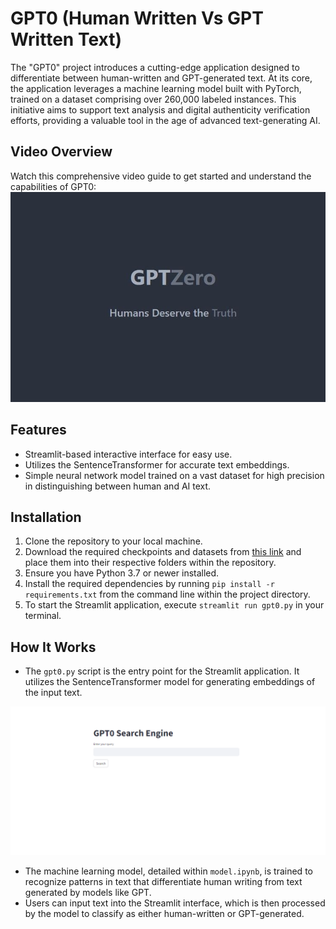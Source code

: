 # GPT0 (Human Written Vs GPT Written Text)
The "GPT0" project introduces a cutting-edge application designed to differentiate between human-written and GPT-generated text. At its core, the application leverages a machine learning model built with PyTorch, trained on a dataset comprising over 260,000 labeled instances. This initiative aims to support text analysis and digital authenticity verification efforts, providing a valuable tool in the age of advanced text-generating AI.

## Video Overview
Watch this comprehensive video guide to get started and understand the capabilities of GPT0: [![GPT0 Video Guide](https://github.com/misallam/GPT0-HumanVsGPT/blob/main/video_cover.jpg)](https://drive.google.com/file/d/1SCxFHQaIPl_9kwkxZ2QWWO5a0guxUDV0/view?usp=sharing)

## Features
- Streamlit-based interactive interface for easy use.
- Utilizes the SentenceTransformer for accurate text embeddings.
- Simple neural network model trained on a vast dataset for high precision in distinguishing between human and AI text.

## Installation
1. Clone the repository to your local machine.
2. Download the required checkpoints and datasets from [this link](https://drive.google.com/drive/folders/1hu5Vhj8ymjP1_H11UdcmOLqaCMBHxcNf?usp=sharing) and place them into their respective folders within the repository.
3. Ensure you have Python 3.7 or newer installed.
4. Install the required dependencies by running `pip install -r requirements.txt` from the command line within the project directory.
5. To start the Streamlit application, execute `streamlit run gpt0.py` in your terminal.

## How It Works
- The `gpt0.py` script is the entry point for the Streamlit application. It utilizes the SentenceTransformer model for generating embeddings of the input text.

![GPT0 Model Primary GUI](https://github.com/misallam/GPT0-HumanVsGPT/blob/main/BASIC_GUI.png)

- The machine learning model, detailed within `model.ipynb`, is trained to recognize patterns in text that differentiate human writing from text generated by models like GPT.
- Users can input text into the Streamlit interface, which is then processed by the model to classify as either human-written or GPT-generated.
